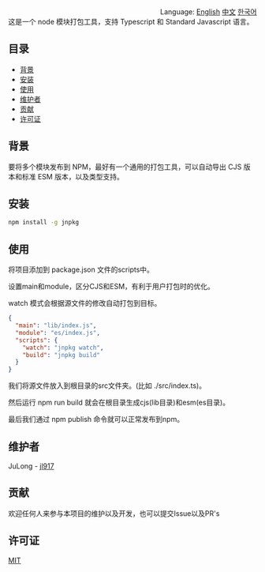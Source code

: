 <div align="right">
  Language:
  <a title="English" href="./README.md">English</a>
  <a title="Chinese" href="./README.zh-CN.md">中文</a>
  <a title="Korean" href="./README.ko-KR.md">한국어</a>
</div>
这是一个 node 模块打包工具，支持 Typescript 和 Standard Javascript 语言。



## 目录

- [背景](#背景)
- [安装](#安装)
- [使用](#使用)
- [维护者](#维护者)
- [贡献](#贡献)
- [许可证](#许可证)



## 背景

要将多个模块发布到 NPM，最好有一个通用的打包工具，可以自动导出 CJS 版本和标准 ESM 版本，以及类型支持。



## 安装

```sh
npm install -g jnpkg
```



## 使用

将项目添加到 package.json 文件的scripts中。

设置main和module，区分CJS和ESM，有利于用户打包时的优化。

watch 模式会根据源文件的修改自动打包到目标。

```json
{
  "main": "lib/index.js",
  "module": "es/index.js",
  "scripts": {
    "watch": "jnpkg watch",
    "build": "jnpkg build"
  }
}
```

我们将源文件放入到根目录的src文件夹。(比如 ./src/index.ts)。

然后运行 npm run build 就会在根目录生成cjs(lib目录)和esm(es目录)。

最后我们通过 npm publish 命令就可以正常发布到npm。



## 维护者

JuLong - [jl917](https://github.com/jl917)



## 贡献

欢迎任何人来参与本项目的维护以及开发，也可以提交Issue以及PR's



## 许可证

[MIT](https://github.com/jl917/jnpkg/blob/master/LICENSE)

